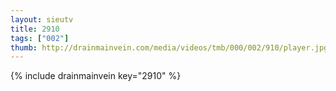 ```yaml
--- 
layout: sieutv
title: 2910
tags: ["002"]
thumb: http://drainmainvein.com/media/videos/tmb/000/002/910/player.jpg
---
```

{% include drainmainvein key="2910" %} 
